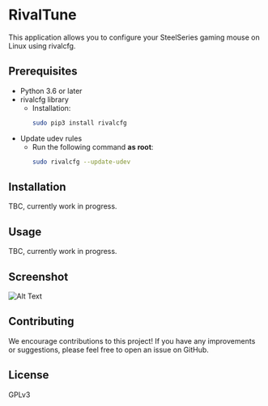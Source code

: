 # RivalTune

This application allows you to configure your SteelSeries gaming mouse on Linux using rivalcfg.

##  Prerequisites

* Python 3.6 or later
* rivalcfg library
  * Installation:
    ```bash
    sudo pip3 install rivalcfg
    ```
* Update udev rules
  * Run the following command **as root**:
    ```bash
    sudo rivalcfg --update-udev
    ```

## Installation

TBC, currently work in progress.

## Usage

TBC, currently work in progress.

## Screenshot

![Alt Text](https://github.com/berkiyo/rivaltune/blob/main/screenshots/rivaltune-screenshot-1.png "Screenshot")


## Contributing

We encourage contributions to this project! If you have any improvements or suggestions, please feel free to open an issue on GitHub.

## License

GPLv3
